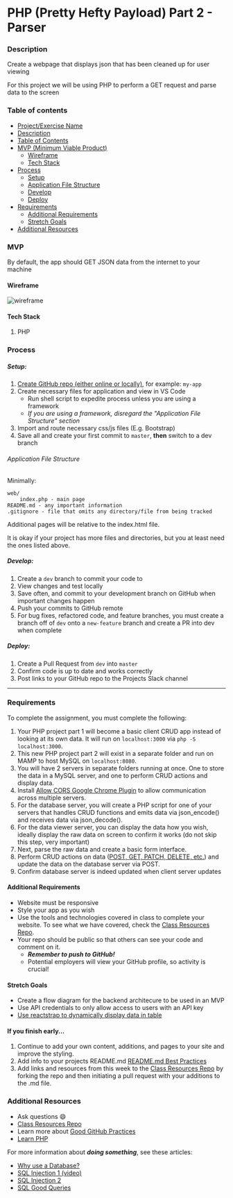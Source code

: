 # PHP (Pretty Hefty Payload) Part 2 - Parser

### Description

Create a webpage that displays json that has been cleaned up for user viewing

For this project we will be using PHP to perform a GET request and parse data to the screen

### Table of contents

<!--ts-->

- [Project/Exercise Name](<#PHP-(Pretty-Hefty-Payload)-Part-2---Parser>)
- [Description](#Description)
- [Table of Contents](#table-of-contents)
- [MVP (Minimum Viable Product)](#MVP)
  - [Wireframe](#Wireframe)
  - [Tech Stack](#Tech-Stack)
- [Process](#process)
  - [Setup](#Setup)
  - [Application File Structure](#Application-File-Structure)
  - [Develop](#Develop)
  - [Deploy](#Deploy)
- [Requirements](#Requirements)
  - [Additional Requirements](#Additional-Requirements)
  - [Stretch Goals](#Stretch-Goals)
- [Additional Resources](#Additional-Resources)
  <!--te-->

### MVP

By default, the app should GET JSON data from the internet to your machine

#### Wireframe

![wireframe](../wireframes/api-php-1.png)

#### Tech Stack

1. PHP

### Process

##### Setup:

1. [Create GitHub repo (either online or locally)](../git-instructions.md), for example: `my-app`
2. Create necessary files for application and view in VS Code
   - Run shell script to expedite process unless you are using a framework
   - _If you are using a framework, disregard the "Application File Structure" section_
3. Import and route necessary css/js files (E.g. Bootstrap)
4. Save all and create your first commit to `master`, **then** switch to a dev branch

###### Application File Structure

Minimally:

```
web/
    index.php - main page
README.md - any important information
.gitignore - file that omits any directory/file from being tracked
```

Additional pages will be relative to the index.html file.

It is okay if your project has more files and directories, but you at least need the ones listed above.

##### Develop:

1. Create a `dev` branch to commit your code to
2. View changes and test locally
3. Save often, and commit to your development branch on GitHub when important changes happen
4. Push your commits to GitHub remote
5. For bug fixes, refactored code, and feature branches, you must create a branch off of `dev` onto a `new-feature` branch and create a PR into dev when complete

##### Deploy:

1. Create a Pull Request from `dev` into `master`
2. Confirm code is up to date and works correctly
3. Post links to your GitHub repo to the Projects Slack channel

---

### Requirements

To complete the assignment, you must complete the following:

1. Your PHP project part 1 will become a basic client CRUD app instead of looking at its own data. It will run on `localhost:3000` via `php -S localhost:3000`.
2. This new PHP project part 2 will exist in a separate folder and run on MAMP to host MySQL on `localhost:8080`.
3. You will have 2 servers in separate folders running at once. One to store the data in a MySQL server, and one to perform CRUD actions and display data.
4. Install [Allow CORS Google Chrome Plugin](https://chrome.google.com/webstore/detail/allow-cors-access-control/lhobafahddgcelffkeicbaginigeejlf?hl=en) to allow communication across multiple servers.
5. For the database server, you will create a PHP script for one of your servers that handles CRUD functions and emits data via json_encode() and receives data via json_decode().
6. For the data viewer server, you can display the data how you wish, ideally display the raw data on screen to confirm it works (do not skip this step, very important)
7. Next, parse the raw data and create a basic form interface.
8. Perform CRUD actions on data ([POST, GET, PATCH, DELETE, etc.](https://developer.mozilla.org/en-US/docs/Web/HTTP/Methods)) and update the data on the  database server via POST.
9. Confirm database server is indeed updated when client server updates

#### Additional Requirements

- Website must be responsive
- Style your app as you wish
- Use the tools and technologies covered in class to complete your website. To see what we have covered, check the [Class Resources Repo](https://github.com/bootcamp-students/Resources).
- Your repo should be public so that others can see your code and comment on it.
  - _**Remember to push to GitHub!**_
  - Potential employers will view your GitHub profile, so activity is crucial!

#### Stretch Goals

- Create a flow diagram for the backend architecure to be used in an MVP
- Use API credentials to only allow access to users with an API key
- [Use reactstrap to dynamically display data in table](http://reactstrap.github.io/components/tables/)

#### If you finish early...

1. Continue to add your own content, additions, and pages to your site and improve the styling.
2. Add info to your projects README.md [README.md Best Practices](https://gist.github.com/PurpleBooth/109311bb0361f32d87a2)
3. Add links and resources from this week to the [Class Resources Repo](https://github.com/bootcamp-students/Resources) by forking the repo and then initiating a pull request with your additions to the .md file.

### Additional Resources

- Ask questions :smile:
- [Class Resources Repo](https://github.com/bootcamp-students/Resources)
- Learn more about [Good GitHub Practices](https://guides.github.com)
- [Learn PHP](https://www.w3schools.com/php/)

For more information about **_doing something_**, see these articles:

- [Why use a Database?](https://softwareengineering.stackexchange.com/questions/190482/why-use-a-database-instead-of-just-saving-your-data-to-disk)
- [SQL Injection 1 (video)](https://www.youtube.com/watch?v=ciNHn38EyRc)
- [SQL Injection 2](https://stackoverflow.com/questions/60174/how-can-i-prevent-sql-injection-in-php?rq=1)
- [SQL Good Queries](https://www.datacamp.com/community/tutorials/sql-tutorial-query)
